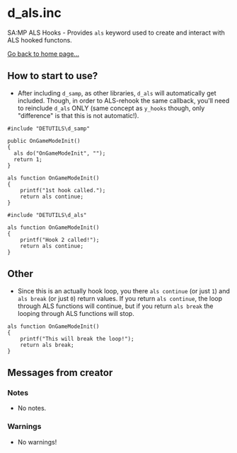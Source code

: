 # d_als.inc
SA:MP ALS Hooks - Provides `als` keyword used to create and interact with ALS hooked functons.

[Go back to home page...](README.md)

## How to start to use?
- After including `d_samp`, as other libraries, `d_als` will automatically get included. Though, in order to ALS-rehook the same callback, you'll need to reinclude `d_als` ONLY (same concept as `y_hooks` though, only "difference" is that this is not automatic!).

```pawn
#include "DETUTILS\d_samp"

public OnGameModeInit()
{
  als do("OnGameModeInit", "");
  return 1;
}

als function OnGameModeInit()
{
    printf("1st hook called.");
    return als continue;
}

#include "DETUTILS\d_als"

als function OnGameModeInit()
{
    printf("Hook 2 called!");
    return als continue;
}
```
## Other
- Since this is an actually hook loop, you there `als continue` (or just `1`) and `als break` (or just `0`) return values. If you return `als continue`, the loop through ALS functions will continue, but if you return `als break` the looping through ALS functions will stop.

```pawn
als function OnGameModeInit()
{
    printf("This will break the loop!");
    return als break;
}
```
## Messages from creator
### Notes
- No notes.
### Warnings
- No warnings!
